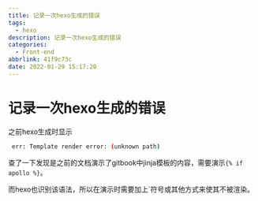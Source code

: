 ```yaml
---
title: 记录一次hexo生成的错误
tags:
  - hexo
description: 记录一次hexo生成的错误
categories:
  - Front-end
abbrlink: 41f9c73c
date: 2022-01-29 15:17:20
---
```


# 记录一次hexo生成的错误

之前hexo生成时显示

```bash
 err: Template render error: (unknown path)
```

查了一下发现是之前的文档演示了gitbook中jinja模板的内容，需要演示`{% if apollo %}`。

而hexo也识别该语法，所以在演示时需要加上\`符号或其他方式来使其不被渲染。
